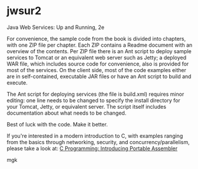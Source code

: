 jwsur2
======

Java Web Services: Up and Running, 2e

For convenience, the sample code from the book is divided into chapters, with one ZIP file per chapter. Each ZIP contains 
a Readme document with an overview of the contents. Per ZIP file there is an Ant script to deploy sample services to Tomcat or 
an equivalent web server such as Jetty; a deployed WAR file, which includes source code for convenience, also is provided 
for most of the services. On the client side, most of the code examples either are in self-contained, 
executable JAR files or have an Ant script to build and execute. 

The Ant script for deploying services (the file is build.xml) requires minor editing: one line needs to be changed
to specify the install directory for your Tomcat, Jetty, or equivalent server. The script itself includes 
documentation about what needs to be changed.

Best of luck with the code. Make it better.

If you're interested in a modern introduction to C, with examples ranging from the basics through networking, security,
and concurrency/parallelism, please take a look at:
[C Programming: Introducing Portable Assembler](https://www.amazon.com/dp/1977056954?ref_=pe_870760_150889320)

mgk
